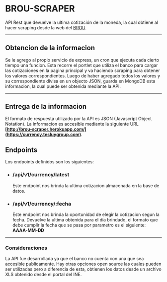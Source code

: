 # BROU-SCRAPER
API Rest que devuelve la ultima cotización de la moneda, la cual obtiene al hacer scraping desde la web del [BROU](https://brou.com.uy).
*******************************

## Obtencion de la informacion
Se le agrego al propio servicio de express, un cron que ejecuta cada cierto tiempo una funcion. Esta recorre el portlet que utiliza el banco para cargar las cotizaciones en la pagina principal y va haciendo scraping para obtener los valores correspondientes.
Luego de haber agregado todos los valores y su correspondiente divisa en un objecto JSON, guarda en MongoDB esta informacion, la cual puede ser obtenida mediante la API.

*******************************

## Entrega de la informacion 

El formato de respuesta utilizado por la API es JSON (Javascript Object Notation). La informacion es accesible mediante la siguiente URL
**[http://brou-scraper.herokuapp.com/](https://currency.tesluygroup.com)**.

## Endpoints

Los endpoints definidos son los siguientes:

* ### __/api/v1/currency/latest__
   Este endpoint nos brinda la ultima cotizacion almacenada en la base de datos.

* ### __/api/v1/currency/:fecha__
   Este endpoint nos brinda la oportunidad de elegir la cotizacion segun la fecha. Devuelve la ultima obtenida para el dia brindado, el formato que debe cumplir la fecha que se pasa por parametro es el siguiente: **AAAA-MM-DD**

*******************************************************************

### Consideraciones
La API fue desarrollada ya que el banco no cuenta con una que sea accesible publicamente. Hay otras opciones open source las cuales pueden ser utilizadas pero a diferencia de esta, obtienen los datos desde un archivo XLS obtenido desde el portal del INE.
